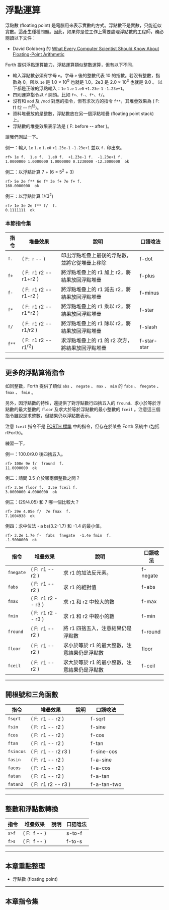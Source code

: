 # 浮點運算

浮點數 (floating point) 是電腦用來表示實數的方式。浮點數不是實數，只能近似實數。這產生種種問題。因此，如果你是位工作上需要處理浮點數的工程師，務必閱讀以下文件：

* David Goldberg 的 [What Every Computer Scientist Should Know About Floating-Point Arithmetic](https://docs.oracle.com/cd/E19957-01/806-3568/ncg_goldberg.html)

Forth 提供浮點運算能力，浮點運算類似整數運算，但有以下不同，

* 輸入浮點數必須有字母 `e`。字母 `e` 後的整數代表 10 的指數。若沒有整數，指數為 0。所以 `1e` 是 1.0 &times; 10<sup>0</sup> 也就是 1.0。2e3 是 2.0 &times; 10<sup>3</sup> 也就是 9.0 。
以下都是正確的浮點輸入：`1e` `1.e` `1.e0` `+1.23e-1` `-1.23e+1`。
* 四則運算指令以 `f` 開頭。比如 `f+`、`f-`、`f*`、`f/`。
* 沒有和 `mod` 及 `/mod` 對應的指令，但有求次方的指令 `f**`，其堆疊效果為 ( F: f1 f2 -- f1<sup>f2</sup>)。
* 資料堆疊放的是整數，浮點數放在另一個浮點堆疊 (floating point stack) 上。
* 浮點數的堆疊效果表示法是 ( F: before -- after )。

讓我們測試一下。

例一：輸入 `1e` `1.e` `1.e0` `+1.23e-1` `-1.23e+1` 並以 `f.` 印出來。
```
rf> 1e f.  1.e f.  1.e0 f.  +1.23e-1 f.  -1.23e+1 f.
1.0000000 1.0000000 1.0000000 0.1230000 -12.3000000  ok
```

例二：以浮點計算 7 + (6 &times; 5<sup>2</sup> + 3)
```
rf> 5e 2e f** 6e f* 3e f+ 7e f+ f.
160.0000000  ok
```

例三：以浮點計算 1/(3<sup>2</sup>)
```
rf> 1e 3e 2e f** f/  f.
0.1111111  ok
```

### 本節指令集

| 指令 | 堆疊效果           | 說明                        | 口語唸法 |
|-----|-------------------|-----------------------------|--------|
| `f.` | ( F:&nbsp; r -- ) | 印出浮點堆疊上最後的浮點數，並將它從堆疊上移除 | f-dot |
| `f+` | ( F:&nbsp; r1 r2 -- r1+r2 )| 將浮點堆疊上的 r1 加上 r2，將結果放回浮點堆疊 | f-plus |
| `f-` | ( F:&nbsp; r1 r2 -- r1-r2 )| 將浮點堆疊上的 r1 減去 r2，將結果放回浮點堆疊 | f-minus |
| `f*` | ( F:&nbsp; r1 r2 -- r1*r2 )| 將浮點堆疊上的 r1 乘以 r2，將結果放回浮點堆疊 | f-star |
| `f/` | ( F:&nbsp; r1 r2 -- r1/r2 )| 將浮點堆疊上的 r1 除以 r2，將結果放回浮點堆疊 | f-slash |
| `f**` | ( F:&nbsp; r1 r2 -- r1<sup>r2</sup>)| 求浮點堆疊上的 r1 的 r2 次方，將結果放回浮點堆疊 | f-star-star |

-----------
## 更多的浮點算術指令

如同整數，Forth 提供了類似 `abs` 、 `negate` 、 `max` 、 `min` 的 `fabs` 、 `fnegate` 、 `fmax` 、 `fmin` 。

另外，因浮點數的特性，還提供了對浮點數行四捨五入的 `fround`、求小於等於浮點數的最大整數的 `floor` 及求大於等於浮點數的最小整數的 `fceil` 。注意這三個指令雖說是求整數，但結果仍以浮點數表示。

注意 `fceil` 指令不是 [FORTH 標準](https://forth-standard.org/standard/index) 中的指令，但存在於某些 Forth 系統中 (包括 rtForth)。

練習一下，

例一：100.0/9.0 後四捨五入。
```
rf> 100e 9e f/  fround  f.
11.0000000  ok
```

例二：請問 3.5 介於哪兩個整數之間？
```
rf> 3.5e floor f.  3.5e fceil f.
3.0000000 4.0000000  ok
```

例三：(29/4.05) 和 7 哪一個比較大？
```
rf> 29e 4.05e f/  7e fmax  f.
7.1604938  ok
```

例四：求中位法 -ａbs(3.2-1.7) 和 -1.4 的最小值。 
```
rf> 3.2e 1.7e f-  fabs  fnegate  -1.4e fmin  f.
-1.5000000  ok
```

| 指令 | 堆疊效果           | 說明                        | 口語唸法 |
|-----|-------------------|-----------------------------|--------|
| `fnegate` | ( F:&nbsp; r1 -- r2 ) | 求 r1 的加法反元素。 | f-negate |
| `fabs` | ( F:&nbsp; r1 -- r2 ) | 求 r1 的絕對值 | f-abs |
| `fmax` | ( F:&nbsp; r1 r2 -- r3 ) | 求 r1 和 r2 中較大的數 | f-max |
| `fmin` | ( F:&nbsp; r1 r2 -- r3 ) | 求 r1 和 r2 中較小的數 | f-min |
| `fround` | ( F:&nbsp; r1 -- r2 ) | 將 r1 四捨五入，注意結果仍是浮點數 | f-round |
| `floor` | ( F:&nbsp; r1 -- r2 ) | 求小於等於 r1 的最大整數，注意結果仍是浮點數 | floor |
| `fceil` | ( F:&nbsp; r1 -- r2 ) | 求大於等於 r1 的最小整數，注意結果仍是浮點數 | f-ceil |

---------------
## 開根號和三角函數 

| 指令 | 堆疊效果           | 說明                        | 口語唸法 |
|-----|-------------------|-----------------------------|--------|
| `fsqrt` | ( F:&nbsp; r1 -- r2 ) | | f-sqrt |
| `fsin` | ( F:&nbsp; r1 -- r2 ) | | f-sine |
| `fcos` | ( F:&nbsp; r1 -- r2 ) | | f-cos |
| `ftan` | ( F:&nbsp; r1 -- r2 ) | | f-tan |
| `fsincos` | ( F:&nbsp; r1 -- r2 r3 ) | | f-sine-cos |
| `fasin` | ( F:&nbsp; r1 -- r2 ) | | f-a-sine |
| `facos` | ( F:&nbsp; r1 -- r2 ) | | f-a-cos |
| `fatan` | ( F:&nbsp; r1 -- r2 ) | | f-a-tan |
| `fatan2` | ( F:&nbsp; r1 r2 -- r3 ) | | f-a-tan-two |

----------------
## 整數和浮點數轉換

| 指令 | 堆疊效果           | 說明                        | 口語唸法 |
|-----|-------------------|-----------------------------|--------|
| `s>f` | ( F:&nbsp; f -- ) | | s-to-f |
| `f>s` | ( F:&nbsp; f -- ) | | f-to-s |

-------------
## 本章重點整理

* 浮點數 (floating point)

-------------------------------------
## 本章指令集
